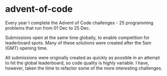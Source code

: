 # advent-of-code
Every year I complete the Advent of Code challenges - 25 programming problems that run from 01 Dec to 25 Dec. 

Submissions open at the same time globally, to enable competition for leaderboard spots. Many of these solutions were created after the 5am (GMT) opening time.

All submissions were originally created as quickly as possible in an attempt to hit the global leaderboard, so code quality is highly variable. I have, however, taken the time to refactor some of the more interesting challenges.
